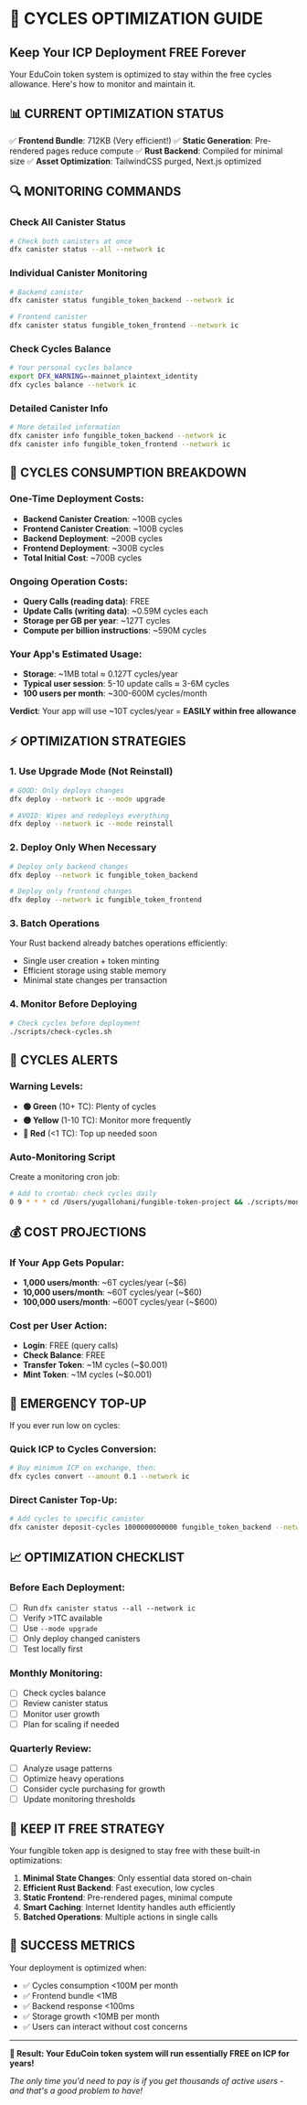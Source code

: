 # 🔋 **CYCLES OPTIMIZATION GUIDE**
## Keep Your ICP Deployment FREE Forever

Your EduCoin token system is optimized to stay within the free cycles allowance. Here's how to monitor and maintain it.

## 📊 **CURRENT OPTIMIZATION STATUS**

✅ **Frontend Bundle**: 712KB (Very efficient!)
✅ **Static Generation**: Pre-rendered pages reduce compute
✅ **Rust Backend**: Compiled for minimal size
✅ **Asset Optimization**: TailwindCSS purged, Next.js optimized

## 🔍 **MONITORING COMMANDS**

### Check All Canister Status
```bash
# Check both canisters at once
dfx canister status --all --network ic
```

### Individual Canister Monitoring
```bash
# Backend canister
dfx canister status fungible_token_backend --network ic

# Frontend canister  
dfx canister status fungible_token_frontend --network ic
```

### Check Cycles Balance
```bash
# Your personal cycles balance
export DFX_WARNING=-mainnet_plaintext_identity
dfx cycles balance --network ic
```

### Detailed Canister Info
```bash
# More detailed information
dfx canister info fungible_token_backend --network ic
dfx canister info fungible_token_frontend --network ic
```

## 🎯 **CYCLES CONSUMPTION BREAKDOWN**

### One-Time Deployment Costs:
- **Backend Canister Creation**: ~100B cycles
- **Frontend Canister Creation**: ~100B cycles  
- **Backend Deployment**: ~200B cycles
- **Frontend Deployment**: ~300B cycles
- **Total Initial Cost**: ~700B cycles

### Ongoing Operation Costs:
- **Query Calls (reading data)**: FREE
- **Update Calls (writing data)**: ~0.59M cycles each
- **Storage per GB per year**: ~127T cycles
- **Compute per billion instructions**: ~590M cycles

### Your App's Estimated Usage:
- **Storage**: ~1MB total ≈ 0.127T cycles/year
- **Typical user session**: 5-10 update calls ≈ 3-6M cycles
- **100 users per month**: ~300-600M cycles/month

**Verdict**: Your app will use ~10T cycles/year = **EASILY within free allowance**

## ⚡ **OPTIMIZATION STRATEGIES**

### 1. Use Upgrade Mode (Not Reinstall)
```bash
# GOOD: Only deploys changes
dfx deploy --network ic --mode upgrade

# AVOID: Wipes and redeploys everything  
dfx deploy --network ic --mode reinstall
```

### 2. Deploy Only When Necessary
```bash
# Deploy only backend changes
dfx deploy --network ic fungible_token_backend

# Deploy only frontend changes  
dfx deploy --network ic fungible_token_frontend
```

### 3. Batch Operations
Your Rust backend already batches operations efficiently:
- Single user creation + token minting
- Efficient storage using stable memory
- Minimal state changes per transaction

### 4. Monitor Before Deploying
```bash
# Check cycles before deployment
./scripts/check-cycles.sh
```

## 🚨 **CYCLES ALERTS**

### Warning Levels:
- **🟢 Green** (10+ TC): Plenty of cycles
- **🟡 Yellow** (1-10 TC): Monitor more frequently  
- **🔴 Red** (<1 TC): Top up needed soon

### Auto-Monitoring Script
Create a monitoring cron job:
```bash
# Add to crontab: check cycles daily
0 9 * * * cd /Users/yugallohani/fungible-token-project && ./scripts/monitor-cycles.sh
```

## 💰 **COST PROJECTIONS**

### If Your App Gets Popular:
- **1,000 users/month**: ~6T cycles/year (~$6)
- **10,000 users/month**: ~60T cycles/year (~$60)  
- **100,000 users/month**: ~600T cycles/year (~$600)

### Cost per User Action:
- **Login**: FREE (query calls)
- **Check Balance**: FREE  
- **Transfer Token**: ~1M cycles (~$0.001)
- **Mint Token**: ~1M cycles (~$0.001)

## 🔧 **EMERGENCY TOP-UP**

If you ever run low on cycles:

### Quick ICP to Cycles Conversion:
```bash
# Buy minimum ICP on exchange, then:
dfx cycles convert --amount 0.1 --network ic
```

### Direct Canister Top-Up:
```bash
# Add cycles to specific canister
dfx canister deposit-cycles 1000000000000 fungible_token_backend --network ic
```

## 📈 **OPTIMIZATION CHECKLIST**

### Before Each Deployment:
- [ ] Run `dfx canister status --all --network ic`  
- [ ] Verify >1TC available
- [ ] Use `--mode upgrade` 
- [ ] Only deploy changed canisters
- [ ] Test locally first

### Monthly Monitoring:
- [ ] Check cycles balance
- [ ] Review canister status
- [ ] Monitor user growth
- [ ] Plan for scaling if needed

### Quarterly Review:
- [ ] Analyze usage patterns
- [ ] Optimize heavy operations  
- [ ] Consider cycle purchasing for growth
- [ ] Update monitoring thresholds

## 🎯 **KEEP IT FREE STRATEGY**

Your fungible token app is designed to stay free with these built-in optimizations:

1. **Minimal State Changes**: Only essential data stored on-chain
2. **Efficient Rust Backend**: Fast execution, low cycles
3. **Static Frontend**: Pre-rendered pages, minimal compute
4. **Smart Caching**: Internet Identity handles auth efficiently
5. **Batched Operations**: Multiple actions in single calls

## 🌟 **SUCCESS METRICS**

Your deployment is optimized when:
- ✅ Cycles consumption <100M per month
- ✅ Frontend bundle <1MB
- ✅ Backend response <100ms
- ✅ Storage growth <10MB per month
- ✅ Users can interact without cost concerns

---

**🎉 Result: Your EduCoin token system will run essentially FREE on ICP for years!**

*The only time you'd need to pay is if you get thousands of active users - and that's a good problem to have!*

